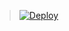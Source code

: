 
> [![Deploy](https://www.herokucdn.com/deploy/button.png)](https://dashboard.heroku.com/new?template=https://github.com/junytang/jumpv2)

